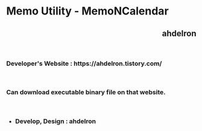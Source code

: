 # Memo Utility - MemoNCalendar
<h2 style="text-align:right">ahdelron</h1>
<br/>

<h3>Developer's Website : https://ahdelron.tistory.com/</h3>

<br/>

<h3>Can download executable binary file on that website.</h3>

<br/>

* <h3>Develop, Design : ahdelron</h3>

